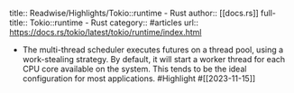 title:: Readwise/Highlights/Tokio::runtime - Rust
author:: [[docs.rs]]
full-title:: Tokio::runtime - Rust
category:: #articles
url:: https://docs.rs/tokio/latest/tokio/runtime/index.html
- The multi-thread scheduler executes futures on a thread pool, using a
  work-stealing strategy. By default, it will start a worker thread for each
  CPU core available on the system. This tends to be the ideal configuration
  for most applications. #Highlight #[[2023-11-15]]